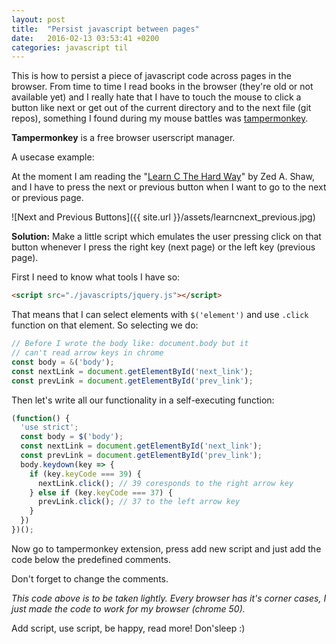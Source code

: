 ```yaml
---
layout: post
title:  "Persist javascript between pages"
date:   2016-02-13 03:53:41 +0200
categories: javascript til
---
```

This is how to persist a piece of javascript code across pages in the browser. From time to time I read books in the browser (they're old or not available yet) and I really hate that I have to touch the mouse to click a button like next or get out of the current directory and to the next file (git repos), something I found during my mouse battles was [tampermonkey](https://tampermonkey.net/).

**Tampermonkey** is a free browser userscript manager.

A usecase example:

At the moment I am reading the "[Learn C The Hard Way](http://c.learncodethehardway.org/book/index.html)" by Zed A. Shaw, and I have to press the next or previous button when I want to go to the next or previous page.

![Next and Previous Buttons]({{ site.url }}/assets/learncnext_previous.jpg)

**Solution:** Make a little script which emulates the user pressing click on that button whenever I press the right key (next page) or the left key (previous page).

First I need to know what tools I have so:

~~~ html
<script src="./javascripts/jquery.js"></script>
~~~
That means that I can select elements with `$('element')` and use `.click` function on that element.
So selecting we do:

~~~ js
// Before I wrote the body like: document.body but it
// can't read arrow keys in chrome
const body = &('body');
const nextLink = document.getElementById('next_link');
const prevLink = document.getElementById('prev_link');
~~~

Then let's write all our functionality in a self-executing function:

~~~ js
(function() {
  'use strict';
  const body = $('body');
  const nextLink = document.getElementById('next_link');
  const prevLink = document.getElementById('prev_link');
  body.keydown(key => {
    if (key.keyCode === 39) {
      nextLink.click(); // 39 coresponds to the right arrow key
    } else if (key.keyCode === 37) {
      prevLink.click(); // 37 to the left arrow key
    }
  })
})();
~~~

Now go to tampermonkey extension, press add new script and just add the code below the predefined comments.

Don't forget to change the comments.

*This code above is to be taken lightly. Every browser has it's corner cases, I just made the code to work for my browser (chrome 50).*

Add script, use script, be happy, read more! Don'sleep :)